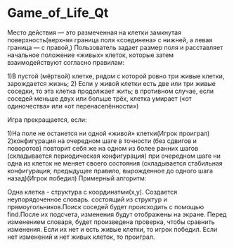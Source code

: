 # Game_of_Life_Qt

Место действия — это размеченная на клетки замкнутая поверхность(верхняя граница поля «соединена» с нижней, а левая граница — с правой,) Пользователь задает размер поля и расставляет начальное положение «живых» клеток, которые затем взаимодействуют согласно правилам:

  1)В пустой (мёртвой) клетке, рядом с которой ровно три живые клетки, зарождается жизнь;
2) Если у живой клетки есть две или три живые соседки, то эта клетка продолжает жить; в противном случае, если соседей меньше двух или больше трёх, клетка умирает («от одиночества» или «от перенаселённости»)

Игра прекращается, если:

1)На поле не останется ни одной «живой» клетки(Игрок проиграл)
2)конфигурация на очередном шаге в точности (без сдвигов и поворотов) повторит себя же на одном из более ранних шагов (складывается периодическая конфигурация) при очередном шаге ни одна из клеток не меняет своего состояния (складывается стабильная конфигурация; предыдущее правило, вырожденное до одного шага назад)(Игрок победил)
Примерный алгоритм:

Одна клетка - структура с координатми(x,y). Создается неупорядоченное словарь. состоящий из структур и прямоугольников.Поиск соcедей будет происходить с помощью find.После их подсчета, изменения будут отображены на экране. Перед изменением словаря, будет произведена проверка, чтобы сравнить изменения. Если их нет и есть живые клетки, то игрок победил. Если нет изменений и нет живых клеток, то проиграл.

